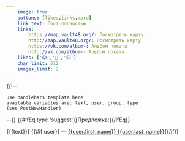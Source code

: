 ```yaml
---
    image: true
    buttons: [likes,links,more]
    link_text: Пост полностью
    links:
        https://map.vault48.org/: Посмотреть карту
        http://map.vault48.org/: Посмотреть карту
        https://vk.com/album-: Альбом поката
        http://vk.com/album-: Альбом поката
    likes: ['😱','🤔','😃']
    char_limit: 512
    images_limit: 2
---
```

{{!-- 

    use handlebars template here
    available variables are: text, user, group, type
    (see PostNewHandler)
     
--}}
{{#ifEq type 'suggest'}}Предложка:{{/ifEq}}

{{{text}}}
{{#if user}}
— [{{user.first_name}} {{user.last_name}}](https://vk.com/id{{user.id}}){{/if}}
